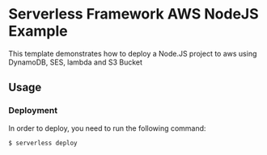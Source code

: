 <!--
title: 'AWS Serverless FileUpload'
owner: 'Rafael Dias'
-->


# Serverless Framework AWS NodeJS Example

This template demonstrates how to deploy a Node.JS project to aws using DynamoDB, SES, lambda and S3 Bucket

## Usage

### Deployment

In order to deploy, you need to run the following command:

```
$ serverless deploy
```

